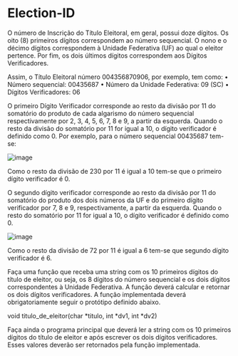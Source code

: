 # Election-ID

O número de Inscrição do Título Eleitoral, em geral, possui doze dígitos. Os oito (8) primeiros dígitos correspondem ao número sequencial. O nono e o décimo dígitos correspondem à Unidade Federativa (UF) ao qual o eleitor pertence. Por fim, os dois últimos dígitos correspondem aos Dígitos Verificadores.

Assim, o Título Eleitoral número 004356870906, por exemplo, tem como:
    • Número sequencial: 00435687
    • Número da Unidade Federativa: 09 (SC)
    • Dígitos Verificadores: 06

O primeiro Dígito Verificador corresponde ao resto da divisão por 11 do somatório do produto de cada algarismo do número sequencial respectivamente por 2, 3, 4, 5, 6, 7, 8 e 9, a partir da esquerda. Quando o resto da divisão do somatório por 11 for igual a 10, o dígito verificador é definido como 0. Por exemplo, para o número sequencial 00435687 tem-se:

![image](https://github.com/user-attachments/assets/a61b4511-f731-43eb-9c3c-01501e9804ce)


Como o resto da divisão de 230 por 11 é igual a 10 tem-se que o primeiro dígito verificador é 0.

O segundo dígito verificador corresponde ao resto da divisão por 11 do somatório do produto dos dois números da UF e do primeiro dígito verificador por 7, 8 e 9, respectivamente, a partir da esquerda. Quando o resto do somatório por 11 for igual a 10, o dígito verificador é definido como 0.

![image](https://github.com/user-attachments/assets/99d2d051-934e-4652-a76d-fd886390b68d)


Como o resto da divisão de 72 por 11 é igual a 6 tem-se que segundo dígito verificador é 6.

Faça uma função que receba uma string com os 10 primeiros dígitos do título de eleitor, ou seja, os 8 dígitos do número sequencial e os dois dígitos correspondentes à Unidade Federativa. A função deverá calcular e retornar os dois dígitos verificadores. A função implementada deverá obrigatoriamente seguir o protótipo definido abaixo.

void titulo_de_eleitor(char *titulo, int *dv1, int *dv2)

Faça ainda o programa principal que deverá ler a string com os 10 primeiros dígitos do título de eleitor e após escrever os dois dígitos verificadores. Esses valores deverão ser retornados pela função implementada.
